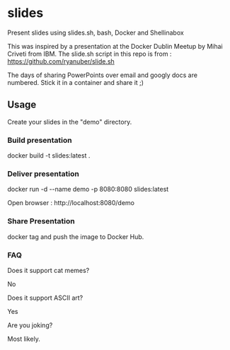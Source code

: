 # slides
Present slides using slides.sh, bash, Docker and Shellinabox

This was inspired by a presentation at the Docker Dublin Meetup by Mihai Criveti from IBM. The slide.sh script in this repo is from : https://github.com/ryanuber/slide.sh

The days of sharing PowerPoints over email and googly docs are numbered. 
Stick it in a container and share it ;)

## Usage

Create your slides in the "demo" directory.

### Build presentation 

docker build -t slides:latest .

### Deliver presentation

docker run -d --name demo -p 8080:8080 slides:latest

Open browser : http://localhost:8080/demo

### Share Presentation

docker tag and push the image to Docker Hub.

### FAQ

Does it support cat memes?

No

Does it support ASCII art?

Yes

Are you joking?

Most likely.
